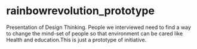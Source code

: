 # rainbowrevolution_prototype
Presentation of Design Thinking.
People we interviewed need to find a way to change the mind-set of people so that environment can be cared like Health and education.This is just a prototype of initiative.
